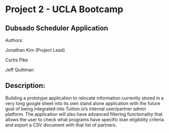 # Project 2 - UCLA Bootcamp

## Dubsado Scheduler Application

Authors:

Jonathan Kim (Project Lead)

Curtis Pike

Jeff Quittman

## Description:

Building a prototype application to relocate information currently stored in a very long google sheet into its own stand alone application with the future goal of being integrated into Tuition.io’s
internal user/partner admin platform. The application will also have advanced filtering functionality that allows the user to check what programs have specific loan eligibility criteria and export a
CSV document with that list of partners.
